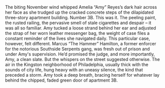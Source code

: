The biting November wind whipped Amelia “Amy” Reyes’s dark hair across her face as she trudged up the cracked concrete steps of the dilapidated three-story apartment building.  Number 3B.  This was it. The peeling paint, the rusted railing, the pervasive smell of stale cigarettes and despair – it was all so familiar.  Amy tucked a loose strand behind her ear and adjusted the strap of her worn leather messenger bag, the weight of case files a constant reminder of the lives she navigated daily.  This particular case, however, felt different. Marcus “The Hammer” Hamilton, a former enforcer for the notorious Southside Serpents gang, was fresh out of prison and under Amy's supervision. He’d promised the judge, and more importantly, Amy, a clean slate.  But the whispers on the street suggested otherwise.  The air in the Kingston neighborhood of Philadelphia, usually thick with the sounds of city life, hung heavy with an uneasy silence, the kind that preceded a storm. Amy took a deep breath, bracing herself for whatever lay behind the chipped, faded green door of apartment 3B.
